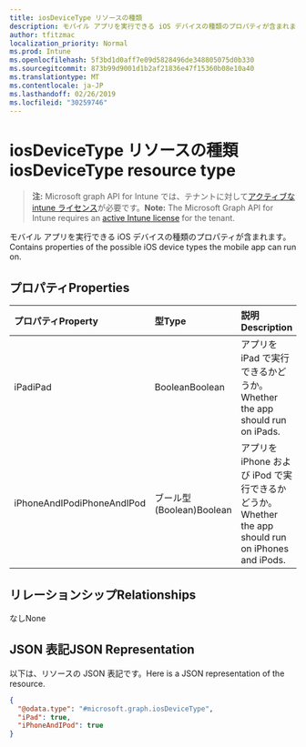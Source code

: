```yaml
---
title: iosDeviceType リソースの種類
description: モバイル アプリを実行できる iOS デバイスの種類のプロパティが含まれます。
author: tfitzmac
localization_priority: Normal
ms.prod: Intune
ms.openlocfilehash: 5f3bd1d0aff7e09d5828496de348805075d0b330
ms.sourcegitcommit: 873b99d9001d1b2af21836e47f15360b08e10a40
ms.translationtype: MT
ms.contentlocale: ja-JP
ms.lasthandoff: 02/26/2019
ms.locfileid: "30259746"
---
```

# <a name="iosdevicetype-resource-type"></a><span data-ttu-id="12cae-103">iosDeviceType リソースの種類</span><span class="sxs-lookup"><span data-stu-id="12cae-103">iosDeviceType resource type</span></span>

> <span data-ttu-id="12cae-104">**注:** Microsoft graph API for Intune では、テナントに対して[アクティブな intune ライセンス](https://go.microsoft.com/fwlink/?linkid=839381)が必要です。</span><span class="sxs-lookup"><span data-stu-id="12cae-104">**Note:** The Microsoft Graph API for Intune requires an [active Intune license](https://go.microsoft.com/fwlink/?linkid=839381) for the tenant.</span></span>

<span data-ttu-id="12cae-105">モバイル アプリを実行できる iOS デバイスの種類のプロパティが含まれます。</span><span class="sxs-lookup"><span data-stu-id="12cae-105">Contains properties of the possible iOS device types the mobile app can run on.</span></span>

## <a name="properties"></a><span data-ttu-id="12cae-106">プロパティ</span><span class="sxs-lookup"><span data-stu-id="12cae-106">Properties</span></span>
|<span data-ttu-id="12cae-107">プロパティ</span><span class="sxs-lookup"><span data-stu-id="12cae-107">Property</span></span>|<span data-ttu-id="12cae-108">型</span><span class="sxs-lookup"><span data-stu-id="12cae-108">Type</span></span>|<span data-ttu-id="12cae-109">説明</span><span class="sxs-lookup"><span data-stu-id="12cae-109">Description</span></span>|
|:---|:---|:---|
|<span data-ttu-id="12cae-110">iPad</span><span class="sxs-lookup"><span data-stu-id="12cae-110">iPad</span></span>|<span data-ttu-id="12cae-111">Boolean</span><span class="sxs-lookup"><span data-stu-id="12cae-111">Boolean</span></span>|<span data-ttu-id="12cae-112">アプリを iPad で実行できるかどうか。</span><span class="sxs-lookup"><span data-stu-id="12cae-112">Whether the app should run on iPads.</span></span>|
|<span data-ttu-id="12cae-113">iPhoneAndIPod</span><span class="sxs-lookup"><span data-stu-id="12cae-113">iPhoneAndIPod</span></span>|<span data-ttu-id="12cae-114">ブール型 (Boolean)</span><span class="sxs-lookup"><span data-stu-id="12cae-114">Boolean</span></span>|<span data-ttu-id="12cae-115">アプリを iPhone および iPod で実行できるかどうか。</span><span class="sxs-lookup"><span data-stu-id="12cae-115">Whether the app should run on iPhones and iPods.</span></span>|

## <a name="relationships"></a><span data-ttu-id="12cae-116">リレーションシップ</span><span class="sxs-lookup"><span data-stu-id="12cae-116">Relationships</span></span>
<span data-ttu-id="12cae-117">なし</span><span class="sxs-lookup"><span data-stu-id="12cae-117">None</span></span>

## <a name="json-representation"></a><span data-ttu-id="12cae-118">JSON 表記</span><span class="sxs-lookup"><span data-stu-id="12cae-118">JSON Representation</span></span>
<span data-ttu-id="12cae-119">以下は、リソースの JSON 表記です。</span><span class="sxs-lookup"><span data-stu-id="12cae-119">Here is a JSON representation of the resource.</span></span>
<!-- {
  "blockType": "resource",
  "@odata.type": "microsoft.graph.iosDeviceType"
}
-->
``` json
{
  "@odata.type": "#microsoft.graph.iosDeviceType",
  "iPad": true,
  "iPhoneAndIPod": true
}
```



